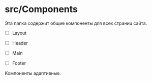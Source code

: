 # src/Components

Эта папка содержит общие компоненты для всех страниц сайта.


- [ ] Layout
- [ ] Header
- [ ] Main
- [ ] Footer


Компоненты адаптивные.
